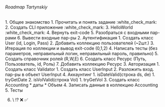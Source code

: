 <h6> Roadmap Tartynskiy</h6>
1. Общее знакомство
  1. Прочитать и понять задание :white_check_mark:
  2. Создать CLI приложение :white_check_mark:
  3. HelloWorld :white_check_mark:
  4. Вернуть exit-code
  5. Разобраться с входными пар-рами
  6. Вывести входные пар-ры
2. Аутентификация
  1. Создать класс User (id, Login, Pass)
  2. Добавить коллекцию пользователей (~2шт.)
  3. Итерация по коллекции и вывод  exit-code (0,1,2)
  4. Написать тесты (без параметров, неправильный логин, неправильный пароль, правильно)
  5. Создать справочник ролей (R,W,E)
  6. Создать класс Ресурс (Путь, Пользователь, id, Роль)
  7. Добавить коллекцию Ресурс
3. Авторизация
  1. Создать класс Validator
    1. Создать класс UserInput
    2. Разложить вход. пар-ры в объект UserInput
4. Аккаунтинг
  1. isDateValid(строка ds, de)
      1. tryGetDate
  2. isVolValid(строка Vol)
      1. tryGetVol
  3. Создать класс Accounting
    * даты
    * Объем
  4. Записать данные в коллекцию Accounting
5. Тесты




6. \ :interrobang: :x: :white_check_mark:
